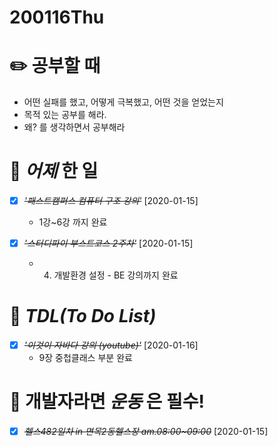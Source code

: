 # 200116Thu

# :pencil2: 공부할 때

- 어떤 실패를 했고, 어떻게 극복했고, 어떤 것을 얻었는지
- 목적 있는 공부를 해라.
- 왜? 를 생각하면서 공부해라

<!-- # 🌞 오늘의 _명언_ -->

# 📅 _어제_ 한 일

- [x] ~~_'패스트캠퍼스 컴퓨터 구조 강의'_~~ [2020-01-15]

  - 1강~6강 까지 완료

- [x] ~~_*'스터디파이 부스트코스 2주차'*_~~ [2020-01-15]
  - 4. 개발환경 설정 - BE 강의까지 완료

# :memo: _TDL(To Do List)_

<!-- ❌🔺❎🔼 -->

<!-- **G**:Goal(목표)<br> -->
<!-- **D**:Do(했음) -->

- [x] ~~_'이것이 자바다 강의 (youtube)'_~~ [2020-01-16]
  - 9장 중첩클래스 부분 완료

<!-- # 📚 _TIL(Today I Learned)_ -->

<!-- # 📖 _독서_ 마라톤 -->

<!-- - [x] ~~_*'객체지향 사실과 오해'*_~~ [2020-01-13]

  - p.150~176 -->

<!-- * [x] ~~_'자바성능튜닝이야기'_~~ [2020-01-13]
  - p.41~p.56 -->

<!-- - [x] ~~_'CODE'_~~ [2020-01-11]
  - p.115~143 -->

# 💪 개발자라면 _운동_ 은 필수!

- [x] ~~_*헬스482일차 in 면목2동헬스장 am.08:00~09:00*_~~ [2020-01-15]

<!-- # :newspaper: 오늘 읽은 _it 개발, 기술 관련 기사, 블로그_ -->

<!-- # :disappointed: 오늘 _아쉬웠던 점_.. -->

<!-- # 📅 _내일_ 할 일 -->

  <!-- # 🛌 오늘 하루 _마무리_ 하며.. -->
